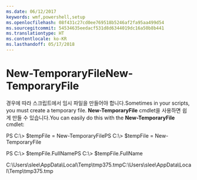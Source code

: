 ```yaml
---
ms.date: 06/12/2017
keywords: wmf,powershell,setup
ms.openlocfilehash: 08f431c27cd0ee769518b5246af2fa95aa499d54
ms.sourcegitcommit: 54534635eedacf531d8d6344019dc16a50b8b441
ms.translationtype: HT
ms.contentlocale: ko-KR
ms.lasthandoff: 05/17/2018
---
```

# <a name="new-temporaryfile"></a><span data-ttu-id="eaf28-102">New-TemporaryFile</span><span class="sxs-lookup"><span data-stu-id="eaf28-102">New-TemporaryFile</span></span>
<span data-ttu-id="eaf28-103">경우에 따라 스크립트에서 임시 파일을 만들어야 합니다.</span><span class="sxs-lookup"><span data-stu-id="eaf28-103">Sometimes in your scripts, you must create a temporary file.</span></span> <span data-ttu-id="eaf28-104">**New-TemporaryFile** cmdlet을 사용하면 쉽게 만들 수 있습니다.</span><span class="sxs-lookup"><span data-stu-id="eaf28-104">You can easily do this with the **New-TemporaryFile** cmdlet:</span></span>

<span data-ttu-id="eaf28-105">PS C:\\&gt; $tempFile = New-TemporaryFile</span><span class="sxs-lookup"><span data-stu-id="eaf28-105">PS C:\\&gt; $tempFile = New-TemporaryFile</span></span>

<span data-ttu-id="eaf28-106">PS C:\\&gt; $tempFile.FullName</span><span class="sxs-lookup"><span data-stu-id="eaf28-106">PS C:\\&gt; $tempFile.FullName</span></span>

<span data-ttu-id="eaf28-107">C:\\Users\\slee\\AppData\\Local\\Temp\\tmp375.tmp</span><span class="sxs-lookup"><span data-stu-id="eaf28-107">C:\\Users\\slee\\AppData\\Local\\Temp\\tmp375.tmp</span></span>
